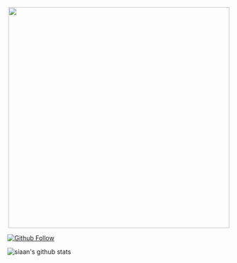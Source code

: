 <div>
<p align="center">
  <img src="https://i.imgur.com/CoBEOX3.png" width=500; height=auto; style="display: block; margin: 0 auto"/>
  
[![Github Follow](https://img.shields.io/github/followers/siaandev?label=Follow%20Me&style=social)](https://github.com/siaandev)

</p>
</div>

![siaan's github stats](https://github-readme-stats.vercel.app/api?username=siaandev&show_icons=true)
